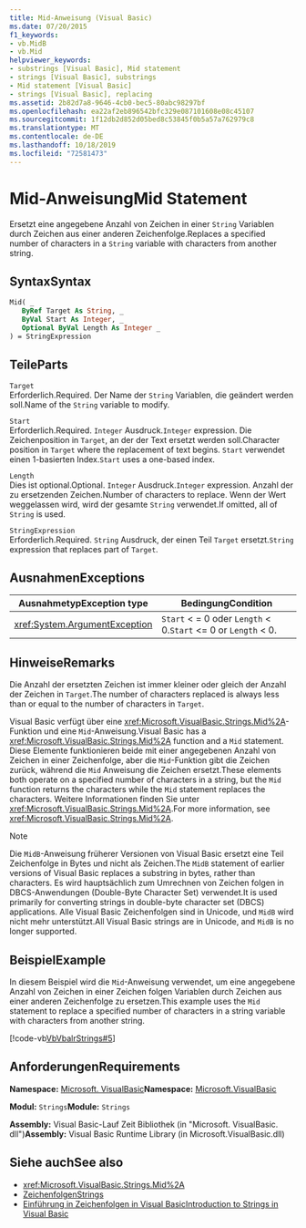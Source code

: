```yaml
---
title: Mid-Anweisung (Visual Basic)
ms.date: 07/20/2015
f1_keywords:
- vb.MidB
- vb.Mid
helpviewer_keywords:
- substrings [Visual Basic], Mid statement
- strings [Visual Basic], substrings
- Mid statement [Visual Basic]
- strings [Visual Basic], replacing
ms.assetid: 2b82d7a8-9646-4cb0-bec5-80abc98297bf
ms.openlocfilehash: ea22af2eb896542bfc329e087101608e08c45107
ms.sourcegitcommit: 1f12db2d852d05bed8c53845f0b5a57a762979c8
ms.translationtype: MT
ms.contentlocale: de-DE
ms.lasthandoff: 10/18/2019
ms.locfileid: "72581473"
---
```

# <a name="mid-statement"></a><span data-ttu-id="95634-102">Mid-Anweisung</span><span class="sxs-lookup"><span data-stu-id="95634-102">Mid Statement</span></span>
<span data-ttu-id="95634-103">Ersetzt eine angegebene Anzahl von Zeichen in einer `String` Variablen durch Zeichen aus einer anderen Zeichenfolge.</span><span class="sxs-lookup"><span data-stu-id="95634-103">Replaces a specified number of characters in a `String` variable with characters from another string.</span></span>  
  
## <a name="syntax"></a><span data-ttu-id="95634-104">Syntax</span><span class="sxs-lookup"><span data-stu-id="95634-104">Syntax</span></span>  
  
```vb  
Mid( _  
   ByRef Target As String, _  
   ByVal Start As Integer, _  
   Optional ByVal Length As Integer _  
) = StringExpression  
```  
  
## <a name="parts"></a><span data-ttu-id="95634-105">Teile</span><span class="sxs-lookup"><span data-stu-id="95634-105">Parts</span></span>  
 `Target`  
 <span data-ttu-id="95634-106">Erforderlich.</span><span class="sxs-lookup"><span data-stu-id="95634-106">Required.</span></span> <span data-ttu-id="95634-107">Der Name der `String` Variablen, die geändert werden soll.</span><span class="sxs-lookup"><span data-stu-id="95634-107">Name of the `String` variable to modify.</span></span>  
  
 `Start`  
 <span data-ttu-id="95634-108">Erforderlich.</span><span class="sxs-lookup"><span data-stu-id="95634-108">Required.</span></span> <span data-ttu-id="95634-109">`Integer` Ausdruck.</span><span class="sxs-lookup"><span data-stu-id="95634-109">`Integer` expression.</span></span> <span data-ttu-id="95634-110">Die Zeichenposition in `Target`, an der der Text ersetzt werden soll.</span><span class="sxs-lookup"><span data-stu-id="95634-110">Character position in `Target` where the replacement of text begins.</span></span> <span data-ttu-id="95634-111">`Start` verwendet einen 1-basierten Index.</span><span class="sxs-lookup"><span data-stu-id="95634-111">`Start` uses a one-based index.</span></span>  
  
 `Length`  
 <span data-ttu-id="95634-112">Dies ist optional.</span><span class="sxs-lookup"><span data-stu-id="95634-112">Optional.</span></span> <span data-ttu-id="95634-113">`Integer` Ausdruck.</span><span class="sxs-lookup"><span data-stu-id="95634-113">`Integer` expression.</span></span> <span data-ttu-id="95634-114">Anzahl der zu ersetzenden Zeichen.</span><span class="sxs-lookup"><span data-stu-id="95634-114">Number of characters to replace.</span></span> <span data-ttu-id="95634-115">Wenn der Wert weggelassen wird, wird der gesamte `String` verwendet.</span><span class="sxs-lookup"><span data-stu-id="95634-115">If omitted, all of `String` is used.</span></span>  
  
 `StringExpression`  
 <span data-ttu-id="95634-116">Erforderlich.</span><span class="sxs-lookup"><span data-stu-id="95634-116">Required.</span></span> <span data-ttu-id="95634-117">`String` Ausdruck, der einen Teil `Target` ersetzt.</span><span class="sxs-lookup"><span data-stu-id="95634-117">`String` expression that replaces part of `Target`.</span></span>  
  
## <a name="exceptions"></a><span data-ttu-id="95634-118">Ausnahmen</span><span class="sxs-lookup"><span data-stu-id="95634-118">Exceptions</span></span>  
  
|<span data-ttu-id="95634-119">Ausnahmetyp</span><span class="sxs-lookup"><span data-stu-id="95634-119">Exception type</span></span>|<span data-ttu-id="95634-120">Bedingung</span><span class="sxs-lookup"><span data-stu-id="95634-120">Condition</span></span>|  
|--------------------|---------------|  
|<xref:System.ArgumentException>|<span data-ttu-id="95634-121">`Start` < = 0 oder `Length` < 0.</span><span class="sxs-lookup"><span data-stu-id="95634-121">`Start` <= 0 or `Length` < 0.</span></span>|  
  
## <a name="remarks"></a><span data-ttu-id="95634-122">Hinweise</span><span class="sxs-lookup"><span data-stu-id="95634-122">Remarks</span></span>  
 <span data-ttu-id="95634-123">Die Anzahl der ersetzten Zeichen ist immer kleiner oder gleich der Anzahl der Zeichen in `Target`.</span><span class="sxs-lookup"><span data-stu-id="95634-123">The number of characters replaced is always less than or equal to the number of characters in `Target`.</span></span>  
  
 <span data-ttu-id="95634-124">Visual Basic verfügt über eine <xref:Microsoft.VisualBasic.Strings.Mid%2A>-Funktion und eine `Mid`-Anweisung.</span><span class="sxs-lookup"><span data-stu-id="95634-124">Visual Basic has a <xref:Microsoft.VisualBasic.Strings.Mid%2A> function and a `Mid` statement.</span></span> <span data-ttu-id="95634-125">Diese Elemente funktionieren beide mit einer angegebenen Anzahl von Zeichen in einer Zeichenfolge, aber die `Mid`-Funktion gibt die Zeichen zurück, während die `Mid` Anweisung die Zeichen ersetzt.</span><span class="sxs-lookup"><span data-stu-id="95634-125">These elements both operate on a specified number of characters in a string, but the `Mid` function returns the characters while the `Mid` statement replaces the characters.</span></span> <span data-ttu-id="95634-126">Weitere Informationen finden Sie unter <xref:Microsoft.VisualBasic.Strings.Mid%2A>.</span><span class="sxs-lookup"><span data-stu-id="95634-126">For more information, see <xref:Microsoft.VisualBasic.Strings.Mid%2A>.</span></span>  
  
> [!NOTE]
> <span data-ttu-id="95634-127">Die `MidB`-Anweisung früherer Versionen von Visual Basic ersetzt eine Teil Zeichenfolge in Bytes und nicht als Zeichen.</span><span class="sxs-lookup"><span data-stu-id="95634-127">The `MidB` statement of earlier versions of Visual Basic replaces a substring in bytes, rather than characters.</span></span> <span data-ttu-id="95634-128">Es wird hauptsächlich zum Umrechnen von Zeichen folgen in DBCS-Anwendungen (Double-Byte Character Set) verwendet.</span><span class="sxs-lookup"><span data-stu-id="95634-128">It is used primarily for converting strings in double-byte character set (DBCS) applications.</span></span> <span data-ttu-id="95634-129">Alle Visual Basic Zeichenfolgen sind in Unicode, und `MidB` wird nicht mehr unterstützt.</span><span class="sxs-lookup"><span data-stu-id="95634-129">All Visual Basic strings are in Unicode, and `MidB` is no longer supported.</span></span>  
  
## <a name="example"></a><span data-ttu-id="95634-130">Beispiel</span><span class="sxs-lookup"><span data-stu-id="95634-130">Example</span></span>  
 <span data-ttu-id="95634-131">In diesem Beispiel wird die `Mid`-Anweisung verwendet, um eine angegebene Anzahl von Zeichen in einer Zeichen folgen Variablen durch Zeichen aus einer anderen Zeichenfolge zu ersetzen.</span><span class="sxs-lookup"><span data-stu-id="95634-131">This example uses the `Mid` statement to replace a specified number of characters in a string variable with characters from another string.</span></span>  
  
 [!code-vb[VbVbalrStrings#5](~/samples/snippets/visualbasic/VS_Snippets_VBCSharp/VbVbalrStrings/VB/Class1.vb#5)]  
  
## <a name="requirements"></a><span data-ttu-id="95634-132">Anforderungen</span><span class="sxs-lookup"><span data-stu-id="95634-132">Requirements</span></span>  
 <span data-ttu-id="95634-133">**Namespace:** [Microsoft. VisualBasic](../../../visual-basic/language-reference/runtime-library-members.md)</span><span class="sxs-lookup"><span data-stu-id="95634-133">**Namespace:** [Microsoft.VisualBasic](../../../visual-basic/language-reference/runtime-library-members.md)</span></span>  
  
 <span data-ttu-id="95634-134">**Modul:** `Strings`</span><span class="sxs-lookup"><span data-stu-id="95634-134">**Module:** `Strings`</span></span>  
  
 <span data-ttu-id="95634-135">**Assembly:** Visual Basic-Lauf Zeit Bibliothek (in "Microsoft. VisualBasic. dll")</span><span class="sxs-lookup"><span data-stu-id="95634-135">**Assembly:** Visual Basic Runtime Library (in Microsoft.VisualBasic.dll)</span></span>  
  
## <a name="see-also"></a><span data-ttu-id="95634-136">Siehe auch</span><span class="sxs-lookup"><span data-stu-id="95634-136">See also</span></span>

- <xref:Microsoft.VisualBasic.Strings.Mid%2A>
- [<span data-ttu-id="95634-137">Zeichenfolgen</span><span class="sxs-lookup"><span data-stu-id="95634-137">Strings</span></span>](../../../visual-basic/programming-guide/language-features/strings/index.md)
- [<span data-ttu-id="95634-138">Einführung in Zeichenfolgen in Visual Basic</span><span class="sxs-lookup"><span data-stu-id="95634-138">Introduction to Strings in Visual Basic</span></span>](../../../visual-basic/programming-guide/language-features/strings/introduction-to-strings.md)
